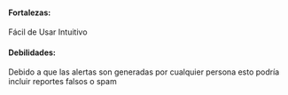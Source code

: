 #### Fortalezas:
Fácil de Usar 
Intuitivo

#### Debilidades:
Debido a que las alertas son generadas por cualquier persona esto podría incluir reportes falsos o spam 
